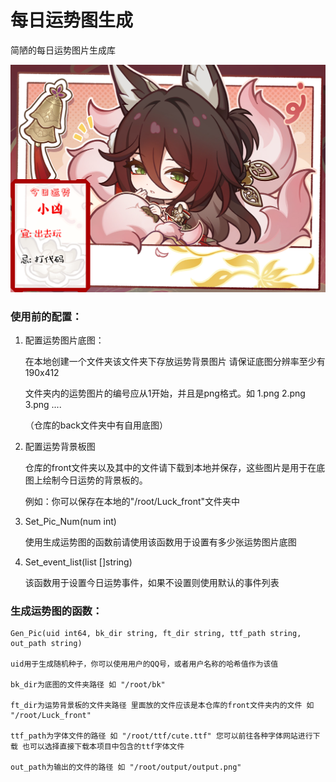 # 每日运势图生成

简陋的每日运势图片生成库

![example](example.png)

### 使用前的配置：

1. 配置运势图片底图：
   
   在本地创建一个文件夹该文件夹下存放运势背景图片 请保证底图分辨率至少有190x412 

   文件夹内的运势图片的编号应从1开始，并且是png格式。如 1.png 2.png 3.png ....

   （仓库的back文件夹中有自用底图）

2. 配置运势背景板图
   
   仓库的front文件夹以及其中的文件请下载到本地并保存，这些图片是用于在底图上绘制今日运势的背景板的。

   例如：你可以保存在本地的"/root/Luck_front"文件夹中
   
3. Set_Pic_Num(num int) 
   
   使用生成运势图的函数前请使用该函数用于设置有多少张运势图片底图

4. Set_event_list(list []string)
   
   该函数用于设置今日运势事件，如果不设置则使用默认的事件列表

### 生成运势图的函数：
```
Gen_Pic(uid int64, bk_dir string, ft_dir string, ttf_path string, out_path string)

uid用于生成随机种子，你可以使用用户的QQ号，或者用户名称的哈希值作为该值

bk_dir为底图的文件夹路径 如 "/root/bk"

ft_dir为运势背景板的文件夹路径 里面放的文件应该是本仓库的front文件夹内的文件 如 "/root/Luck_front"

ttf_path为字体文件的路径 如 "/root/ttf/cute.ttf" 您可以前往各种字体网站进行下载 也可以选择直接下载本项目中包含的ttf字体文件

out_path为输出的文件的路径 如 "/root/output/output.png"
```